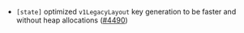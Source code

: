 - `[state]` optimized `v1LegacyLayout` key generation to be faster and without heap
  allocations ([\#4490](https://github.com/cometbft/cometbft/pull/4490))